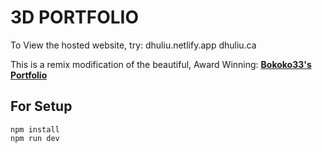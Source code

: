 # 3D PORTFOLIO

To View the hosted website, try:
dhuliu.netlify.app
dhuliu.ca

This is a remix modification of the beautiful, Award Winning: **[Bokoko33's Portfolio](https://bokoko33.me/)** 

## For Setup

```
npm install
npm run dev
```


